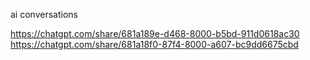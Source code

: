 ai conversations

https://chatgpt.com/share/681a189e-d468-8000-b5bd-911d0618ac30
https://chatgpt.com/share/681a18f0-87f4-8000-a607-bc9dd6675cbd
